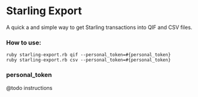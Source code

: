 # Starling Export

A quick a and simple way to get Starling transactions into QIF and CSV files.


### How to use:

```
ruby starling-export.rb qif --personal_token=#{personal_token}
ruby starling-export.rb csv --personal_token=#{personal_token}
```

### personal_token

@todo instructions
